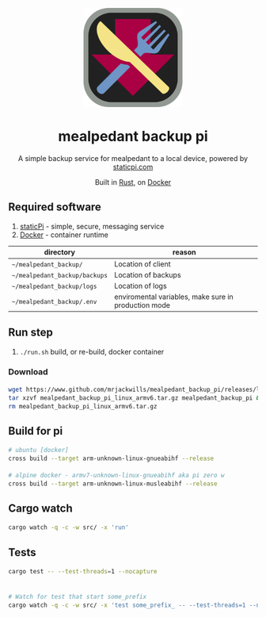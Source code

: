 <p align="center">
	<img src='./.github/logo.svg' width='200px'/>
</p>

<p align="center">
	<h1 align="center">mealpedant backup pi</h1>
</p>

<p align="center">
	A simple backup service for mealpedant to a local device, powered by <a href='https://www.staticpi.com' target='_blank' rel='noopener noreferrer'>staticpi.com</a>
</p>

<p align="center">
	Built in <a href='https://www.rust-lang.org/' target='_blank' rel='noopener noreferrer'>Rust</a>,
	on <a href='https://docker.com' target='_blank' rel='noopener noreferrer'> Docker</a>
</p>

## Required software

1) <a href='https://www.staticpi.com/' target='_blank' rel='noopener noreferrer'>staticPi</a> - simple, secure, messaging service
2) <a href='https://docker.com/' target='_blank' rel='noopener noreferrer'>Docker</a> - container runtime


| directory | reason|
| --- | --- |
|```~/mealpedant_backup/```			| Location of client|
|```~/mealpedant_backup/backups```	| Location of backups |
|```~/mealpedant_backup/logs```		| Location of logs |
|```~/mealpedant_backup/.env```		| enviromental variables, make sure in production mode|


## Run step
1) ```./run.sh``` build, or re-build, docker container

### Download

```bash
wget https://www.github.com/mrjackwills/mealpedant_backup_pi/releases/latest/download/mealpedant_backup_pi_linux_armv6.tar.gz && \
tar xzvf mealpedant_backup_pi_linux_armv6.tar.gz mealpedant_backup_pi && \
rm mealpedant_backup_pi_linux_armv6.tar.gz
```

## Build for pi

```bash
# ubuntu [docker]
cross build --target arm-unknown-linux-gnueabihf --release

# alpine docker - armv7-unknown-linux-gnueabihf aka pi zero w
cross build --target arm-unknown-linux-musleabihf --release
```

## Cargo watch

```sh
cargo watch -q -c -w src/ -x 'run'
```

## Tests

```sh
cargo test -- --test-threads=1 --nocapture


# Watch for test that start some_prefix
cargo watch -q -c -w src/ -x 'test some_prefix_ -- --test-threads=1 --nocapture'
```